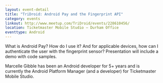 ```yaml
---
layout: event-detail
title: "TriDroid: Android Pay and the Fingerprint API"
category: events
linkout: http://www.meetup.com/TriDroid/events/228610456/
location: Ticketmaster Mobile Studio – Durham Office
eventtype: Android
---
```


What is Android Pay? How do I use it? And for applicable devices, how can I authenticate the user with the fingerprint sensor? Presentation will include a demo with code samples. 

Marcelle Gibble has been an Android developer for 5+ years and is currently the Android Platform Manager (and a developer) for Ticketmaster Mobile Studio. 